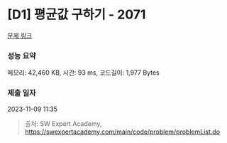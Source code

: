 # [D1] 평균값 구하기 - 2071 

[문제 링크](https://swexpertacademy.com/main/code/problem/problemDetail.do?contestProbId=AV5QRnJqA5cDFAUq) 

### 성능 요약

메모리: 42,460 KB, 시간: 93 ms, 코드길이: 1,977 Bytes

### 제출 일자

2023-11-09 11:35



> 출처: SW Expert Academy, https://swexpertacademy.com/main/code/problem/problemList.do